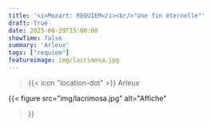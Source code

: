 ```yaml
---
title: '<i>Mozart: REQUIEM</i><br/>"Une fin éternelle"'
draft: True
date: 2025-06-29T15:00:00
showTime: false
summary: 'Arleux'
tags: ["requiem"]
featureimage: img/lacrimosa.jpg
---
```


> {{< icon "location-dot" >}} Arleux

{{< figure
    src="img/lacrimosa.jpg"
    alt="Affiche"
>}}

